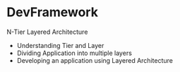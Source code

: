 # DevFramework
N-Tier Layered Architecture
- Understanding Tier and Layer
- Dividing Application into multiple layers
- Developing an application using Layered Architecture
